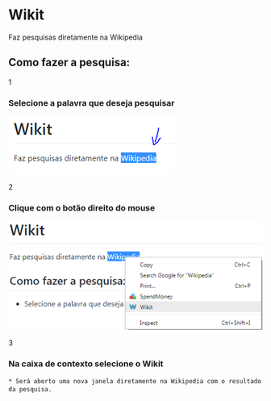 # Wikit
Faz pesquisas diretamente na Wikipedia

## Como fazer a pesquisa:

1 
### Selecione a palavra que deseja pesquisar

![Exemplo de seleção](/imgs/example-selection.png)

2 
### Clique com o botão direito do mouse

![Menu de contexto Wikit](/imgs/context-menu.png)

3 
### Na caixa de contexto selecione o Wikit

    * Será aberto uma nova janela diretamente na Wikipedia com o resultado da pesquisa.